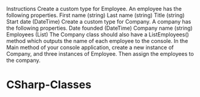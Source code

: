 Instructions
Create a custom type for Employee. An employee has the following properties.
First name (string)
Last name (string)
Title (string)
Start date (DateTime)
Create a custom type for Company. A company has the following properties.
Date founded (DateTime)
Company name (string)
Employees (List<Employee>)
The Company class should also have a ListEmployees() method which outputs the name of each employee to the console.
In the Main method of your console application, create a new instance of Company, and three instances of Employee. Then assign the employees to the company.
# CSharp-Classes
